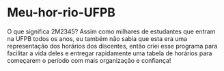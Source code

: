 # Meu-hor-rio-UFPB
O que significa 2M2345? Assim como milhares de estudantes que entram na UFPB todos os anos, eu também não sabia que esta era uma representação dos horários dos discentes, então criei esse programa para facilitar a vida deles e entregar rapidamente uma tabela de horários para começarem o período com mais organização e confiança!
